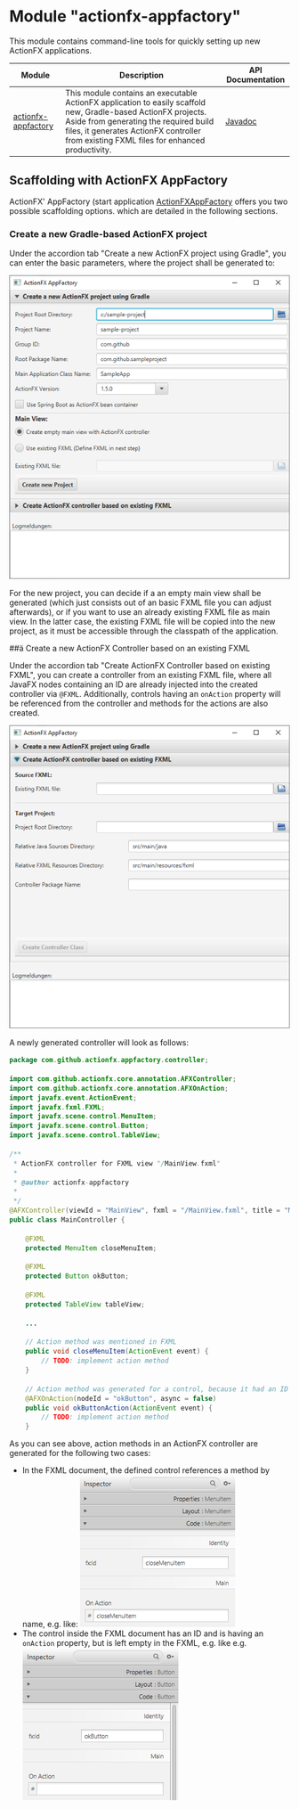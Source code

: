 # Module "actionfx-appfactory"

This module contains command-line tools for quickly setting up new ActionFX applications.

Module | Description | API Documentation  
------ | ----------- | ----------------- 
[actionfx-appfactory](README.md) | This module contains an executable ActionFX application to easily scaffold new, Gradle-based ActionFX projects. Aside from generating the required build files, it generates ActionFX controller from existing FXML files for enhanced productivity. | [Javadoc](https://martinkoster.github.io/actionfx/1.5.0/actionfx-appfactory/index.html) 

## Scaffolding with ActionFX AppFactory

ActionFX' AppFactory (start application [ActionFXAppFactory](src/main/java/com/github/actionfx/appfactory/ActionFXAppFactory.java) offers you two possible scaffolding options.  which are detailed in the following sections.

### Create a new Gradle-based ActionFX project

Under the accordion tab "Create a new ActionFX project using Gradle", you can enter the basic parameters, where the project shall be generated to:

![Create Project UI](docs/images/appfactory-project.png)

For the new project, you can decide if a an empty main view shall be generated (which just consists out of an basic FXML file you can adjust afterwards), or if you want to use an already existing FXML file as main view. In the latter case, the existing FXML file will be copied into the new project, as it must be accessible through the classpath of the application.

##ä Create a new ActionFX Controller based on an existing FXML

Under the accordion tab "Create ActionFX Controller based on existing FXML", you can create a controller from an existing FXML file, where all JavaFX nodes containing an ID are already injected into the created controller via `@FXML`. Additionally, controls having an `onAction` property will be referenced from the controller and methods for the actions are also created.
 
![Create Project UI](docs/images/appfactory-controller.png)

A newly generated controller will look as follows:

```java
package com.github.actionfx.appfactory.controller;

import com.github.actionfx.core.annotation.AFXController;
import com.github.actionfx.core.annotation.AFXOnAction;
import javafx.event.ActionEvent;
import javafx.fxml.FXML;
import javafx.scene.control.MenuItem;
import javafx.scene.control.Button;
import javafx.scene.control.TableView;

/**
 * ActionFX controller for FXML view "/MainView.fxml"
 *
 * @author actionfx-appfactory
 *
 */
@AFXController(viewId = "MainView", fxml = "/MainView.fxml", title = "MainView")
public class MainController {

	@FXML
	protected MenuItem closeMenuItem;
	
	@FXML
	protected Button okButton;
	
	@FXML
	protected TableView tableView;
	
    ...

	// Action method was mentioned in FXML 
	public void closeMenuItem(ActionEvent event) {
		// TODO: implement action method
	}
	
	// Action method was generated for a control, because it had an ID
	@AFXOnAction(nodeId = "okButton", async = false)
	public void okButtonAction(ActionEvent event) {
		// TODO: implement action method
	}
```

As you can see above, action methods in an ActionFX controller are generated for the following two cases:
- In the FXML document, the defined control references a method by name, e.g. like: 
![SceneBuilder On Action](docs/images/scenebuilder-onaction.png)
- The control inside the FXML document has an ID and is having an `onAction` property, but is left empty in the FXML, e.g. like e.g.
![SceneBuilder On Action](docs/images/scenebuilder-id.png)



 